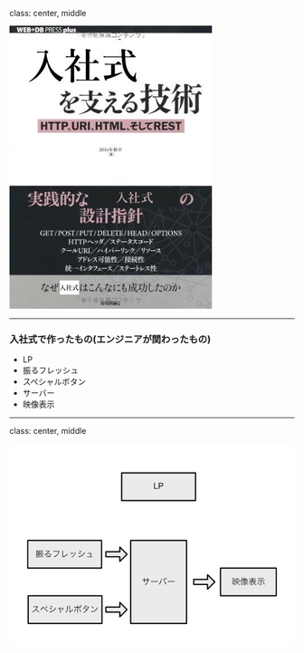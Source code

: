 class: center, middle

![title](./title.jpg)

---

### 入社式で作ったもの(エンジニアが関わったもの)

- LP
- 振るフレッシュ
- スペシャルボタン
- サーバー
- 映像表示

---

class: center, middle

![components](./components.png)
